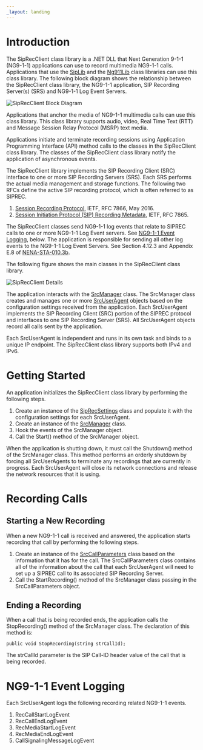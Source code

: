 ```yaml
---
_layout: landing
---
```


# Introduction
The SipRecClient class library is a .NET DLL that Next Generation 9-1-1 (NG9-1-1) applications can use to record multimedia NG9-1-1 calls. Applications that use the [SipLib](https://github.com/PhrSite/SipLib) and the [Ng911Lib](https://github.com/PhrSite/Ng911Lib) class libraries can use this class library. The following block diagram shows the relationship between the SipRecClient class library, the NG9-1-1 application, SIP Recording Server(s) (SRS) and NG9-1-1 Log Event Servers.

![SipRecClient Block Diagram](~/images/SipRecClientBlockDiagram.jpg)

Applications that anchor the media of NG9-1-1 multimedia calls can use this class library. This class library supports audio, video, Real Time Text (RTT) and Message Session Relay Protocol (MSRP) text media.

Applications initiate and terminate recording sessions using Application Programming Interface (API) method calls to the classes in the SipRecClient class library. The classes of the SipRecClient class library notify the application of asynchronous events.

The SipRecClient library implements the SIP Recording Client (SRC) interface to one or more SIP Recording Servers (SRS). Each SRS performs the actual media management and storage functions. The following two RFCs define the active SIP recording protocol, which is often referred to as SIPREC.

1. [Session Recording Protocol](https://www.rfc-editor.org/rfc/rfc7866.html), IETF, RFC 7866, May 2016.
2. [Session Initiation Protocol (SIP) Recording Metadata](https://datatracker.ietf.org/doc/html/rfc7865), IETF, RFC 7865.

The SipRecClient classes send NG9-1-1 log events that relate to SIPREC calls to one or more NG9-1-1 Log Event servers. See [NG9-1-1 Event Logging](#EventLogging), below. The application is responsible for sending all other log events to the NG9-1-1 Log Event Servers. See Section 4.12.3 and Appendix E.8 of [NENA-STA-010.3b](https://cdn.ymaws.com/www.nena.org/resource/resmgr/standards/nena-sta-010.3b-2021_i3_stan.pdf).

The following figure shows the main classes in the SipRecClient class library.

![SipRecClient Details](~/images/SipRecClientDetails.jpg)

The application interacts with the [SrcManager](~/api/SipRecClient.SrcManager.yml) class. The SrcManager class creates and manages one or more [SrcUserAgent](~/api/SipRecClient.SrcUserAgent.yml) objects based on the configuration settings received from the application. Each SrcUserAgent implements the SIP Recording Client (SRC) portion of the SIPREC protocol and interfaces to one SIP Recording Server (SRS). All SrcUserAgent objects record all calls sent by the application.

Each SrcUserAgent is independent and runs in its own task and binds to a unique IP endpoint. The SipRecClient class library supports both IPv4 and IPv6.

# Getting Started
An application initializes the SipRecClient class library by performing the following steps.

1. Create an instance of the [SipRecSettings](~/api/SipRecClient.SipRecSettings.yml) class and populate it with the configuration settings for each SrcUserAgent.
2. Create an instance of the [SrcManager](~/api/SipRecClient.SrcManager.yml) class.
3. Hook the events of the SrcManager object.
4. Call the Start() method of the SrcManager object.

When the application is shutting down, it must call the Shutdown() method of the SrcManager class. This method performs an orderly shutdown by forcing all SrcUserAgents to terminate any recordings that are currently in progress. Each SrcUserAgent will close its network connections and release the network resources that it is using.

# Recording Calls

## Starting a New Recording
When a new NG9-1-1 call is received and answered, the application starts recording that call by performing the following steps.

1. Create an instance of the [SrcCallParameters](~/api/SipRecClient.SrcCallParameters.yml) class based on the information that it has for the call. The SrcCallParameters class contains all of the information about the call that each SrcUserAgent will need to set up a SIPREC call to its associated SIP Recording Server.
2. Call the StartRecording() method of the SrcManager class passing in the SrcCallParameters object.

## Ending a Recording
When a call that is being recorded ends, the application calls the StopRecording() method of the SrcManager class. The declaration of this method is:

```
public void StopRecording(string strCallId);
```

The strCallId parameter is the SIP Call-ID header value of the call that is being recorded.

# <a name="EventLogging">NG9-1-1 Event Logging</a>
Each SrcUserAgent logs the following recording related NG9-1-1 events.
1. RecCallStartLogEvent
2. RecCallEndLogEvent
3. RecMediaStartLogEvent
4. RecMediaEndLogEvent
5. CallSignalingMessageLogEvent
